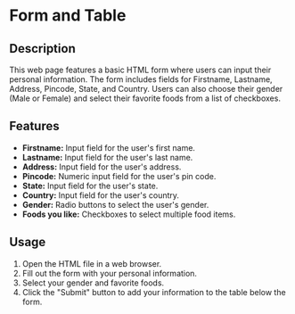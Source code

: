 # Form and Table

## Description

This web page features a basic HTML form where users can input their personal information. The form includes fields for Firstname, Lastname, Address, Pincode, State, and Country. Users can also choose their gender (Male or Female) and select their favorite foods from a list of checkboxes.

## Features

- **Firstname:** Input field for the user's first name.
- **Lastname:** Input field for the user's last name.
- **Address:** Input field for the user's address.
- **Pincode:** Numeric input field for the user's pin code.
- **State:** Input field for the user's state.
- **Country:** Input field for the user's country.
- **Gender:** Radio buttons to select the user's gender.
- **Foods you like:** Checkboxes to select multiple food items.

## Usage

1. Open the HTML file in a web browser.
2. Fill out the form with your personal information.
3. Select your gender and favorite foods.
4. Click the "Submit" button to add your information to the table below the form.
